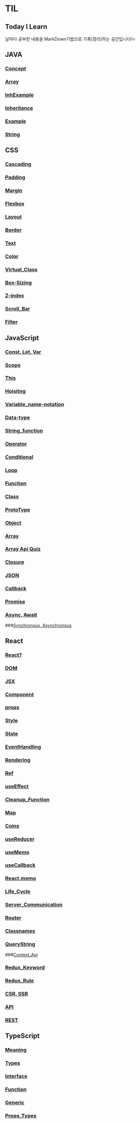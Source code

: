 # TIL
## Today I Learn
날마다 공부한 내용을 MarkDown기법으로 기록(정리)하는 공간입니다!:fire:

## JAVA
### [Concept](/JAVA/concept.md)

### [Array](/JAVA/array.md)

### [InhExample](/JAVA/inhProblems.md)

### [Inheritance](/JAVA/Inheritance.md)

### [Example](/JAVA/Problem.md)

### [String](/JAVA/String.md)


## CSS
### [Cascading](/CSS/cascading.md)

### [Padding](/CSS/padding.md)

### [Margin](/CSS/margin.md)

### [Flexbox](/CSS/flexbox.md)

### [Layout](/CSS/layout.md)

### [Border](/CSS/border.md)

### [Text](/CSS/text.md)

### [Color](/CSS/color.md)

### [Virtual_Class](/CSS/virtual_class.md)

### [Box-Sizing](/CSS/box-sizing.md)

### [Z-index](/CSS/z-index.md)

### [Scroll_Bar](/CSS/scroll.md)

### [Filter](/CSS/filter.md)

## JavaScript
### [Const, Let, Var](/JAVASCRIPT/declaration.md)

### [Scope](/JAVASCRIPT/scope.md)

### [This](/JAVASCRIPT/this.md)

### [Hoisitng](/JAVASCRIPT/hoisting.md)

### [Variable_name-notation](/JAVASCRIPT/notation.md)

### [Data-type](/JAVASCRIPT/data-type.md)

### [String_function](/JAVASCRIPT/string.md)

### [Operator](JAVASCRIPT/operators.md)

### [Conditional](/JAVASCRIPT/conditional.md)

### [Loop](/JAVASCRIPT/loops.md)

### [Function](/JAVASCRIPT/function.md)

### [Class](/JAVASCRIPT/class.md)

### [ProtoType](/JAVASCRIPT/proto_type.md)

### [Object](/JAVASCRIPT/object.md)

### [Array](/JAVASCRIPT/array.md)

### [Array Api Quiz](/JAVASCRIPT/array_api_quiz.md)

### [Closure](/JAVASCRIPT/closure.md)

### [JSON](/JAVASCRIPT/json.md)

### [Callback](/JAVASCRIPT/callback.md)

### [Promise](/JAVASCRIPT/promise.md)

### [Async, Await](/JAVASCRIPT/async&await.md)

###[Synchronous, Asynchronous](/JAVASCRIPT/sync&async.md)

## React

### [React?](/REACT/react.md)

### [DOM](/REACT/dom.md)

### [JSX](/REACT/JSX.md)

### [Component](/REACT/component.md)

### [props](/REACT/props.md)

### [Style](/REACT/style.md)

### [State](/REACT/state.md)

### [EventHandling](/REACT/event.md)

### [Rendering](/REACT/rendering.md)

### [Ref](/REACT/ref.md)

### [useEffect](/REACT/useEffect.md)

### [Cleanup_Function](/REACT/cleanup_function.md)

### [Map](/REACT/map.md)

### [Coins](/REACT/coins.md)

### [useReducer](/REACT/useReducer.md)

### [useMemo](/REACT/useMemo.md)

### [useCallback](/REACT/useCallback.md)

### [React.memo](/REACT/React_memo.md)

### [Life_Cycle](/REACT/life_cycle.md)

### [Server_Communication](/REACT/server_commu.md)

### [Router](/REACT/router.md)

### [Classnames](/REACT/classnames.md)

### [QueryString](/REACT/queryString.md)

###[Context_Api](/REACT/context_api.md)

### [Redux_Keyword](/REACT/redux_keyword.md)

### [Redux_Rule](/REACT/redux_rule.md)

### [CSR, SSR](/REACT/csr_ssr.md)

### [API](/REACT/api.md)

### [REST](/REACT/rest.md)

## TypeScript

### [Meaning](/TYPESCRIPT/meaning.md)

### [Types](/TYPESCRIPT/types.md)

### [Interface](/TYPESCRIPT/interface.md)

### [Function](/TYPESCRIPT/function.md)

### [Generic](/TYPESCRIPT/generic.md)

### [Props_Types](/TYPESCRIPT/props_types.md)
